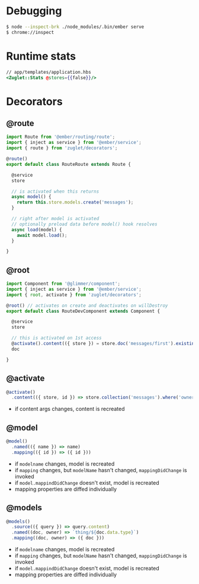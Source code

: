 # Debugging

``` bash
$ node --inspect-brk ./node_modules/.bin/ember serve
$ chrome://inspect
```

# Runtime stats

``` hbs
// app/templates/application.hbs
<Zuglet::Stats @stores={{false}}/>
```

# Decorators

## @route

``` javascript
import Route from '@ember/routing/route';
import { inject as service } from '@ember/service';
import { route } from 'zuglet/decorators';

@route()
export default class RouteRoute extends Route {

  @service
  store

  // is activated when this returns
  async model() {
    return this.store.models.create('messages');
  }

  // right after model is activated
  // optionally preload data before model() hook resolves
  async load(model) {
    await model.load();
  }

}
```

## @root

``` javascript
import Component from '@glimmer/component';
import { inject as service } from '@ember/service';
import { root, activate } from 'zuglet/decorators';

@root() // activates on create and deactivates on willDestroy
export default class RouteDevComponent extends Component {

  @service
  store

  // this is activated on 1st access
  @activate().content(({ store }) = store.doc('messages/first').existing())
  doc

}
```

## @activate

``` javascript
@activate()
  .content(({ store, id }) => store.collection('messages').where('owner', '==', id).query())
```

* if content args changes, content is recreated

## @model

``` javascript
@model()
  .named(({ name }) => name)
  .mapping(({ id }) => ({ id }))
```

* if `modelname` changes, model is recreated
* if `mapping` changes, but `modelName` hasn't changed, `mappingDidChange` is invoked
* if `model.mappindDidChange` doesn't exist, model is recreated
* mapping properties are diffed individually

## @models

``` javascript
@models()
  .source(({ query }) => query.content)
  .named((doc, owner) => `thing/${doc.data.type}`)
  .mapping((doc, owner) => ({ doc }))
```

* if `modelname` changes, model is recreated
* if `mapping` changes, but `modelName` hasn't changed, `mappingDidChange` is invoked
* if `model.mappindDidChange` doesn't exist, model is recreated
* mapping properties are diffed individually

